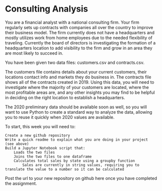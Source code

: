 # Consulting Analysis


You are a financial analyst with a national consulting firm. Your firm regularly sets up contracts with companies all over the country to improve their business model. The firm currently does not have a headquarters and mostly utilizes work from home employees due to the needed flexibility of traveling. Currently the board of directors is investigating the formation of a headquarters location to add visibility to the firm and grow in an area they are most likely to succeed in.

You have been given two data files: customers.csv and contracts.csv.

The customers file contains details about your current customers, their locations contact info and markets they do business in. The contracts file shows all of the contracts created in 2019. Using this data, you will need to investigate where the majority of your customers are located, where the most profitable areas are, and any other insights you may find to be helpful in deciding on the right location to establish a headquarters.

The 2020 preliminary data should be available soon as well, so you will want to use Python to create a standard way to analyze the data, allowing you to reuse it quickly when 2020 values are available.

To start, this week you will need to:

    Create a new github repository
    Write a quick readme to explain what you are doing in your project (see above)
    Build a Jupyter Notebook script that:
        Loads the two files
        Joins the two files to one dataframe
        Calculates total sales by state using a groupby function
            Sales are currently in string values, requiring you to translate the value to a number so it can be calculated

Post the url to your new repository on github here once you have completed the assignment.
